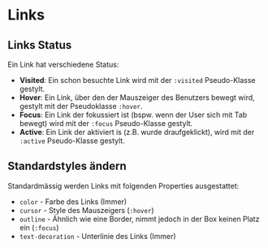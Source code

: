 # Links

## Links Status

Ein Link hat verschiedene Status:

- **Visited**: Ein schon besuchte Link wird mit der `:visited` Pseudo-Klasse gestylt.
- **Hover**: Ein Link, über den der Mauszeiger des Benutzers bewegt wird, gestylt mit der Pseudoklasse `:hover`.
- **Focus**: Ein Link der fokussiert ist (bspw. wenn der User sich mit Tab bewegt) wird mit der `:focus` Pseudo-Klasse gestylt.
- **Active**: Ein Link der aktiviert is (z.B. wurde draufgeklickt), wird mit der `:active` Pseudo-Klasse gestylt.

## Standardstyles ändern

Standardmässig werden Links mit folgenden Properties ausgestattet:

- `color` - Farbe des Links (Immer)
- `cursor` - Style des Mauszeigers (`:hover`)
- `outline` - Ähnlich wie eine Border, nimmt jedoch in der Box keinen Platz ein (`:focus`)
- `text-decoration` - Unterlinie des Links (Immer)
